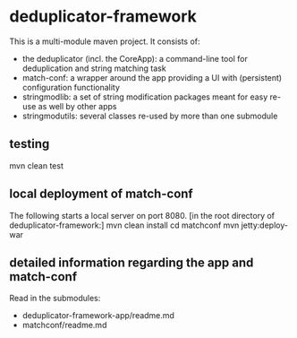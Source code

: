 # deduplicator-framework

This is a multi-module maven project. It consists of:

* the deduplicator (incl. the CoreApp): a command-line tool for deduplication
  and string matching task
* match-conf: a wrapper around the app providing a UI with (persistent)
  configuration functionality
* stringmodlib: a set of string modification packages meant for easy re-use
  as well by other apps
* stringmodutils: several classes re-used by more than one submodule

## testing
mvn clean test

## local deployment of match-conf
The following starts a local server on port 8080.
[in the root directory of deduplicator-framework:] mvn clean install
cd matchconf
mvn jetty:deploy-war

## detailed information regarding the app and match-conf
Read in the submodules:
- deduplicator-framework-app/readme.md
- matchconf/readme.md
